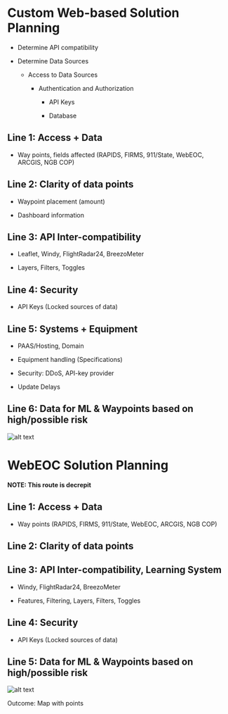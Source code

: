 # **Custom Web-based Solution Planning**

* Determine API compatibility

* Determine Data Sources

   * Access to Data Sources

      * Authentication and Authorization

         * API Keys

         * Database

## **Line 1**: Access + Data

* Way points, fields affected (RAPIDS, FIRMS, 911/State, WebEOC, ARCGIS, NGB COP)

## **Line 2**: Clarity of data points

* Waypoint placement (amount)

* Dashboard information

## **Line 3**: API Inter-compatibility

* Leaflet, Windy, FlightRadar24, BreezoMeter

* Layers, Filters, Toggles

## **Line 4**:  Security

* API Keys (Locked sources of data)

## **Line 5**: Systems + Equipment

* PAAS/Hosting, Domain

* Equipment handling (Specifications)

* Security: DDoS, API-key provider

* Update Delays

## **Line 6**: Data for ML & Waypoints based on high/possible risk

![alt text](https://github.com/hingfirewatch/P3I-HING/blob/main/docs/pictures/Lines%20of%20Effort%20(Backup).png)


# **WebEOC Solution Planning**
**NOTE: This route is decrepit**

## **Line 1**: Access + Data

* Way points (RAPIDS, FIRMS, 911/State, WebEOC, ARCGIS, NGB COP)

## **Line 2**: Clarity of data points

## **Line 3**: API Inter-compatibility, Learning System

* Windy, FlightRadar24, BreezoMeter

* Features, Filtering, Layers, Filters, Toggles

## **Line 4**:  Security

* API Keys (Locked sources of data)

## **Line 5**: Data for ML & Waypoints based on high/possible risk
![alt text](https://github.com/hingfirewatch/P3I-HING/blob/main/docs/pictures/Lines%20of%20Effort%20(Primary).png)

Outcome: Map with points

